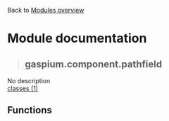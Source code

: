Back to [Modules overview](https://github.com/pyrustic/gaspium/blob/master/docs/modules/README.md)
  
# Module documentation
>## gaspium.component.pathfield
No description
<br>
[classes (1)](https://github.com/pyrustic/gaspium/blob/master/docs/modules/content/gaspium.component.pathfield/classes.md)


## Functions

